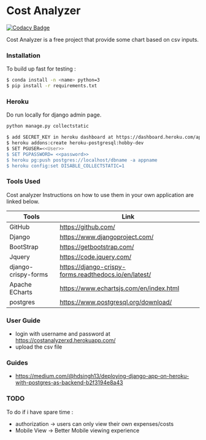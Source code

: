 # Cost Analyzer

[![Codacy Badge](https://api.codacy.com/project/badge/Grade/030f2e0e53be4f4b935cf2ce805f39be)](https://app.codacy.com/manual/souless94/cost?utm_source=github.com&utm_medium=referral&utm_content=souless94/cost&utm_campaign=Badge_Grade_Dashboard)

Cost Analyzer is a free project that provide some chart based on csv inputs.

### Installation
To build up fast for testing :

```sh
$ conda install -n <name> python=3
$ pip install -r requirements.txt
```

### Heroku
Do run locally for django admin page.
```sh
python manage.py collectstatic
```
```sh
$ add SECRET_KEY in heroku dashboard at https://dashboard.heroku.com/apps
$ heroku addons:create heroku-postgresql:hobby-dev
$ SET PGUSER=<<User>> 
$ SET PGPASSWORD= <<password>>
$ heroku pg:push postgres://localhost/dbname -a appname
$ heroku config:set DISABLE_COLLECTSTATIC=1
```
### Tools Used

Cost analyzer
Instructions on how to use them in your own application are linked below.

| Tools | Link |
| ------ | ------ |
| GitHub | https://github.com/ |
| Django | https://www.djangoproject.com/ |
| BootStrap | https://getbootstrap.com/ |
| Jquery | https://code.jquery.com/ |
| django-crispy-forms | https://django-crispy-forms.readthedocs.io/en/latest/ |
| Apache ECharts | https://www.echartsjs.com/en/index.html |
| postgres | https://www.postgresql.org/download/ |

### User Guide
- login with username and password at https://costanalyzerxd.herokuapp.com/
- upload the csv file

### Guides
- https://medium.com/@hdsingh13/deploying-django-app-on-heroku-with-postgres-as-backend-b2f3194e8a43

### TODO
To do if i have spare time :
- authorization -> users can only view their own expenses/costs
- Mobile View -> Better Mobile viewing experience
